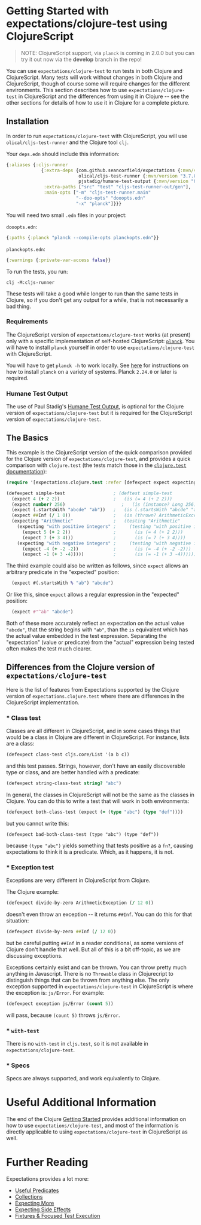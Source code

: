 # Getting Started with expectations/clojure-test using ClojureScript

> NOTE: ClojureScript support, via `planck` is coming in 2.0.0 but you can try it out now via the **develop** branch in the repo!

You can use `expectations/clojure-test` to run tests in both Clojure
and ClojureScript.  Many tests will work without changes in both
Clojure and ClojureScript, though of course some will require
changes for the different environments.  This section describes how
to use `expectations/clojure-test` in ClojureScript and the differences
from using it in Clojure -- see the other sections for details of how
to use it in Clojure for a complete picture.


## Installation

In order to run `expectations/clojure-test` with ClojureScript, you
will use `olical/cljs-test-runner` and the Clojure tool `clj`.

Your `deps.edn` should include this information:

```clojure
{:aliases {:cljs-runner
             {:extra-deps {com.github.seancorfield/expectations {:mvn/version "2.0.143"},
                           olical/cljs-test-runner {:mvn/version "3.7.0"},
                           pjstadig/humane-test-output {:mvn/version "0.10.0"}},
              :extra-paths ["src" "test" "cljs-test-runner-out/gen"],
              :main-opts ["-m" "cljs-test-runner.main"
                          "--doo-opts" "dooopts.edn"
                          "-x" "planck"]}}}
```

You will need two small `.edn` files in your project:

`dooopts.edn`:
```clojure
{:paths {:planck "planck --compile-opts planckopts.edn"}}
```

`planckopts.edn`:
```clojure
{:warnings {:private-var-access false}}
```

To run the tests, you run:

```
clj -M:cljs-runner
```

These tests will take a good while longer to run than the same tests
in Clojure, so if you don't get any output for a while, that is not
necessarily a bad thing.

### Requirements

The ClojureScript version of `expectations/clojure-test` works (at present)
only with a specific implementation of self-hosted ClojureScript:
[`planck`](https://planck-repl.org).  You will have to install `planck`
yourself in order to use `expectations/clojure-test` with ClojureScript.

You will have to get `planck -h` to work locally.  See
[here](https://planck-repl.org) for instructions on how to install
`planck` on a variety of systems.  Planck `2.24.0` or later is required.

### Humane Test Output

The use of Paul Stadig's
[Humane Test Output](https://github.com/pjstadig/humane-test-output), is
optional for the Clojure version of `expectations/clojure-test` but it is
required for the ClojureScript version of `expectations/clojure-test`.

## The Basics

This example is the ClojureScript version of the quick comparison provided
for the Clojure version of `expectations/clojure-test`, and provides a quick
comparison with `clojure.test` (the tests match those in the [`clojure.test`
documentation](http://clojure.github.io/clojure/clojure.test-api.html)):

```clojure
(require '[expectations.clojure.test :refer [defexpect expect expecting]])

(defexpect simple-test                  ; (deftest simple-test
  (expect 4 (+ 2 2))                    ;   (is (= 4 (+ 2 2)))
  (expect number? 256)                     ;   (is (instance? Long 256))
  (expect (.startsWith "abcde" "ab"))   ;   (is (.startsWith "abcde" "ab"))
  (expect ##Inf (/ 1 0))                ;   (is (thrown? ArithmeticException (/ 1 0)))
  (expecting "Arithmetic"               ;   (testing "Arithmetic"
    (expecting "with positive integers" ;     (testing "with positive integers"
      (expect 5 (+ 2 2))                ;       (is (= 4 (+ 2 2)))
      (expect 7 (+ 3 4)))               ;       (is (= 7 (+ 3 4))))
    (expecting "with negative integers" ;     (testing "with negative integers"
      (expect -4 (+ -2 -2))             ;       (is (= -4 (+ -2 -2)))
      (expect -1 (+ 3 -4)))))           ;       (is (= -1 (+ 3 -4))))))
```

The third example could also be written as follows, since `expect`
allows an arbitrary predicate in the "expected" position:

```clojure
  (expect #(.startsWith % "ab") "abcde")
```

Or like this, since `expect` allows a regular expression in the "expected" position:

```clojure
  (expect #"^ab" "abcde")
```

Both of these more accurately reflect an expectation on the actual
value `"abcde"`, that the string begins with `"ab"`, than the `is`
equivalent which has the actual value embedded in the test expression.
Separating the "expectation" (value or predicate) from the "actual"
expression being tested often makes the test much clearer.

## Differences from the Clojure version of `expectations/clojure-test`

Here is the list of features from Expectations supported by the
Clojure version of `expectations.clojure.test` where there are
differences in the ClojureScript implementation.

### * Class test

Classes are all different in ClojureScript, and in some cases things
that would be a class in Clojure are different in ClojureScript.  For
instance, lists are a class:
```clojure
(defexpect class-test cljs.core/List '(a b c))
```
and this test passes.  Strings, however, don't have an easily
discoverable type or class, and are better handled with a predicate:
```clojure
(defexpect string-class-test string? "abc")
```
In general, the classes in ClojureScript will not be the same as
the classes in Clojure.  You can do this to write a test that
will work in both environments:
```clojure
(defexpect both-class-test (expect (= (type "abc") (type "def"))))
```
but you cannot write this:
```
(defexpect bad-both-class-test (type "abc") (type "def"))
```
because `(type "abc")` yields something that tests positive as a
`fn?`, causing expectations to think it is a predicate.  Which,
as it happens, it is not.

### * Exception test

Exceptions are very different in ClojureScript from Clojure.

The Clojure example:
```clojure
(defexpect divide-by-zero ArithmeticException (/ 12 0))
```
doesn't even throw an exception -- it returns `##Inf`.
You can do this for that situation:
```clojure
(defexpect divide-by-zero ##Inf (/ 12 0))
```
but be careful putting `##Inf` in a reader conditional, as some versions of
Clojure don't handle that well.  But all of this is a bit off-topic,
as we are discussing exceptions.

Exceptions certainly exist and can be thrown. You can throw pretty
much anything in Javascript.  There is no `Throwable` class in
Clojurecript to distinguish things that can be thrown from anything
else.  The only exception supported in `expectations/clojure-test`
in ClojureScript is where the exception is: `js/Error`.  For example:
```clojure
(defexpect exception js/Error (count 5))
```
will pass, because `(count 5)` throws `js/Error`.

### * `with-test`
There is no `with-test` in `cljs.test`, so it is not available in
`expectations/clojure-test`.

### * Specs
Specs are always supported, and work equivalently to Clojure.

# Useful Additional Information

The end of the Clojure [Getting Started](/doc/getting-started.md) provides
additional information on how to use `expectations/clojure-test`, and most
of the information is directly applicable to using `expectations/clojure-test`
in ClojureScript as well.

# Further Reading

Expectations provides a lot more:

* [Useful Predicates](/doc/useful-predicates.md)
* [Collections](/doc/collections.md)
* [Expecting More](/doc/more.md)
* [Expecting Side Effects](/doc/side-effects.md)
* [Fixtures & Focused Test Execution](/doc/fixtures-focus.md)
